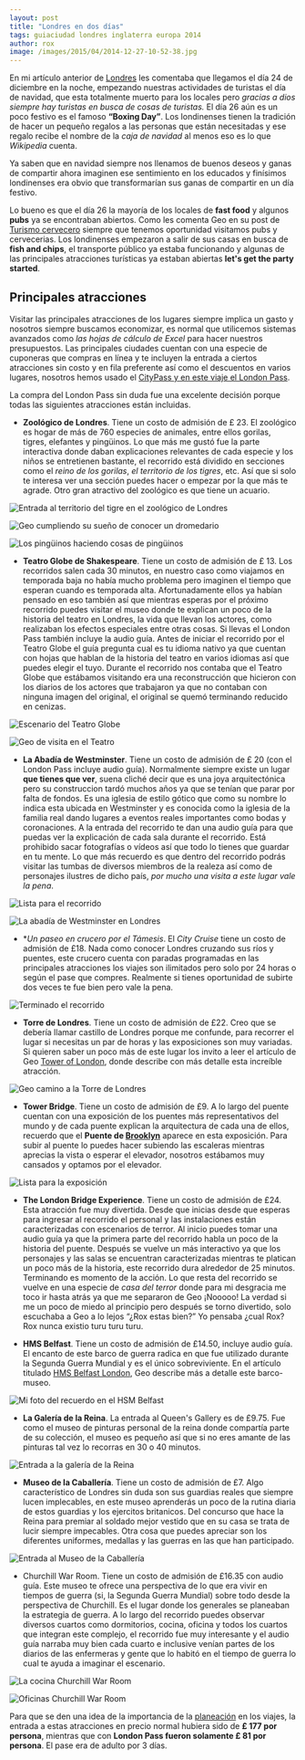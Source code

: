 ```yaml
---
layout: post
title: "Londres en dos días"
tags: guiaciudad londres inglaterra europa 2014
author: rox
image: /images/2015/04/2014-12-27-10-52-38.jpg
---
```

En mi artículo anterior de [Londres](/londres/) les comentaba que llegamos el día 24 de diciembre en la noche, empezando nuestras actividades de turistas el día de navidad, que esta totalmente muerto para los locales pero *gracias a dios siempre hay turistas en busca de cosas de turistas.* El día 26 aún es un poco festivo es el famoso **“Boxing Day”**. Los londinenses tienen la tradición de hacer un pequeño regalos a las personas que están necesitadas y ese regalo recibe el nombre de la *caja de navidad* al menos eso es lo que *Wikipedia* cuenta. 

Ya saben que en navidad siempre nos llenamos de buenos deseos y ganas de compartir ahora imaginen ese sentimiento en los educados y finísimos londinenses era obvio que transformarían sus ganas de compartir en un día festivo.

Lo bueno es que el día 26 la mayoría de los locales de **fast food** y algunos **pubs** ya se encontraban abiertos. Como les comenta Geo en su post de [Turismo cervecero](/turismo-cervecero/) siempre que tenemos oportunidad visitamos pubs y cervecerias. Los londinenses empezaron a salir de sus casas en busca de **fish and chips**, el transporte público ya estaba funcionando y algunas de las principales atracciones turísticas ya estaban abiertas **let's get the party started**. 

## Principales atracciones

Visitar las principales atracciones de los lugares siempre implica un gasto y nosotros siempre buscamos economizar, es normal que utilicemos sistemas avanzados como *las hojas de cálculo de Excel* para hacer nuestros presupuestos. Las principales ciudades cuentan con una especie de cuponeras que compras en línea y te incluyen la entrada a ciertos atracciones sin costo y en fila preferente así como el descuentos en varios lugares, nosotros hemos usado el [CityPass y en este viaje el London Pass](/citypass/). 

La compra del London Pass sin duda fue una excelente decisión porque todas las siguientes atracciones están incluidas.

* **Zoológico de Londres**. Tiene un costo de admisión de £ 23. El zoológico es hogar de más de 760 especies de animales, entre ellos gorilas, tigres, elefantes y pingüinos. Lo que más me gustó fue la parte interactiva donde daban explicaciones relevantes de cada especie y los niños se entretienen bastante, el recorrido está dividido en secciones como el *reino de los gorilas*, *el territorio de los tigres*, etc. Así que si solo te interesa ver una sección puedes hacer o empezar por la que más te agrade. Otro gran atractivo del zoológico es que tiene un acuario.

![Entrada al territorio del tigre en el zoológico de Londres](/images/2015/04/2014-12-26-12-53-48.jpg)

![Geo cumpliendo su sueño de conocer un dromedario](/images/2015/04/2014-12-26-13-00-36.jpg)

![Los pingüinos haciendo cosas de pingüinos](/images/2015/04/2014-12-26-13-18-20.jpg)

* **Teatro Globe de Shakespeare**. Tiene un costo de admisión de £ 13. Los recorridos salen cada 30 minutos, en nuestro caso como viajamos en temporada baja no había mucho problema pero imaginen el tiempo que esperan cuando es temporada alta. Afortunadamente ellos ya habían pensado en eso también así que mientras esperas por el próximo recorrido puedes visitar el museo donde te explican un poco de la historia del teatro en Londres, la vida que llevan los actores, como realizaban los efectos especiales entre otras cosas. Si llevas el London Pass también incluye la audio guía.  Antes de iniciar el recorrido por el Teatro Globe el guía pregunta cual es tu idioma nativo ya que cuentan con hojas que hablan de la historia del teatro en varios idiomas así que puedes elegir el tuyo. Durante el recorrido nos contaba que el Teatro Globe que estábamos visitando era una reconstrucción que hicieron con los diarios de los actores que trabajaron ya que no contaban con ninguna imagen del original, el original se quemó terminando reducido en cenizas. 

![Escenario del Teatro Globe](/images/2015/04/2014-12-26-16-10-46.jpg)

![Geo de visita en el Teatro](/images/2015/04/2014-12-26-16-18-30.jpg)

* **La Abadía de Westminster**. Tiene un costo de admisión de £ 20 (con el London Pass incluye audio guía). Normalmente siempre existe un lugar **que tienes que ver**, suena cliché decir que es una joya arquitectónica pero su construccion tardó muchos años ya que se tenían que parar por falta de fondos. Es una iglesia de estilo gótico que como su nombre lo indica esta ubicada en Westminster y es conocida como la iglesia de la familia real dando lugares a eventos reales importantes como bodas y coronaciones. A la entrada del recorrido te dan una audio guía para que puedas ver la explicación de cada sala durante el recorrido. Está prohibido sacar fotografías o vídeos así que todo lo tienes que guardar en tu mente. Lo que más recuerdo es que dentro del recorrido podrás visitar las tumbas de diversos miembros de la realeza así como de personajes ilustres de dicho país, *por mucho una visita a este lugar vale la pena*.

![Lista para el recorrido](/images/2015/04/2014-12-25-15-57-58.jpg)

![La abadía de Westminster en Londres](/images/2015/04/2014-12-25-15-54-30.jpg)

* **Un paseo en crucero por el Támesis*. El *City Cruise* tiene un costo de admisión de £18. Nada como conocer Londres cruzando sus ríos y puentes, este crucero cuenta con paradas programadas en las principales atracciones los viajes son ilimitados pero solo por 24 horas o según el pase que compres. Realmente si tienes oportunidad de subirte dos veces te fue bien pero vale la pena.

![Terminado el recorrido](/images/2015/04/2014-12-27-10-52-58.jpg)
 
* **Torre de Londres**. Tiene un costo de admisión de £22. Creo que se debería llamar castillo de Londres porque me confunde, para recorrer el lugar si necesitas un par de horas y las exposiciones son muy variadas. Si quieren saber un poco más de este lugar los invito a leer el artículo de Geo [Tower of London](/tower-of-london/), donde describe con más detalle esta increíble atracción.

![ Geo camino a la Torre de Londres](/images/2015/04/2014-12-27-11-04-09.jpg)

* **Tower Bridge**. Tiene un costo de admisión de £9. A lo largo del puente cuentan con una exposición de los puentes más representativos del mundo y de cada puente explican la arquitectura de cada una de ellos, recuerdo que el **Puente de [Brooklyn](/tag/new-york)** aparece en esta exposición. Para subir al puente lo puedes hacer subiendo las escaleras mientras aprecias la vista o esperar el elevador, nosotros estábamos muy cansados y optamos por el elevador.

![Lista para la exposición](/images/2015/04/2014-12-27-12-49-04.jpg)

* **The London Bridge Experience**. Tiene un costo de admisión de £24. Esta atracción fue muy divertida. Desde que inicias desde que esperas para ingresar al recorrido el personal y las instalaciones están caracterizadas con escenarios de terror. Al inicio puedes tomar una audio guía ya que la primera parte del recorrido habla un poco de la historia del puente. Después se vuelve un más interactivo ya que los personajes y las salas se encuentran caracterizadas mientras te platican un poco más de la historia, este recorrido dura alrededor de 25 minutos. Terminando es momento de la acción. Lo que resta del recorrido se vuelve en una especie de *casa del terror* donde para mi desgracia me toco ir hasta atrás ya que me separaron de Geo ¡Nooooo! La verdad si me un poco de miedo al principio pero después se torno divertido, solo escuchaba a Geo a lo lejos “¿Rox estas bien?” Yo pensaba ¿cual Rox? Rox nunca existio turu turu turu.

* **HMS Belfast**. Tiene un costo de admisión de £14.50, incluye audio guía. El encanto de este barco de guerra radica en que fue utilizado durante la Segunda Guerra Mundial y es el único sobreviviente. En el artículo titulado [HMS Belfast London](/hms-belfast/), Geo describe más a detalle este barco-museo.

![Mi foto del recuerdo en el HSM Belfast](/images/2015/04/2014-12-27-13-24-42.jpg)

* **La Galería de la Reina**. La entrada al Queen's Gallery es de £9.75. Fue como el museo de pinturas personal de la reina donde compartía parte de su colección, el museo es pequeño así que si no eres amante de las pinturas tal vez lo recorras en 30 o 40 minutos.

![Entrada a la galería de la Reina](/images/2015/04/2014-12-28-10-59-54.jpg)

* **Museo de la Caballería**. Tiene un costo de admisión de £7. Algo característico de Londres sin duda son sus guardias reales que siempre lucen implecables, en este museo aprenderás un poco de la rutina diaria de estos guardias y los ejercitos britanicos. Del concurso que hace la Reina para premiar al soldado mejor vestido que en su casa se trata de lucir siempre impecables. Otra cosa que puedes apreciar son los diferentes uniformes, medallas y las guerras en las que han participado.

![Entrada al Museo de la Caballería](/images/2015/04/2014-12-28-10-14-37-PANO.jpg)

* Churchill War Room. Tiene un costo de admisión de £16.35 con audio guía. Este museo te ofrece una perspectiva de lo que era vivir en tiempos de guerra (si, la Segunda Guerra Mundial) sobre todo desde la perspectiva de Churchill. Es el lugar donde los generales se planeaban la estrategia de guerra. A lo largo del recorrido puedes observar diversos cuartos como dormitorios, cocina, oficina y todos los cuartos que integran este complejo, el recorrido fue muy interesante y el audio guía narraba muy bien cada cuarto e inclusive venían partes de los diarios de las enfermeras y gente que lo habitó en el tiempo de guerra lo cual te ayuda a imaginar el escenario.

![La cocina Churchill War Room](/images/2015/04/2014-12-28-09-48-25.jpg)

![Oficinas Churchill War Room](/images/2015/04/2014-12-28-09-59-51.jpg)

Para que se den una idea de la importancia de la [planeación](/tag/planes/) en los viajes, la entrada a estas atracciones en precio normal hubiera sido de **£ 177 por persona**, mientras que con  **London Pass fueron solamente £ 81 por persona**. El pase era de adulto por 3 días. 